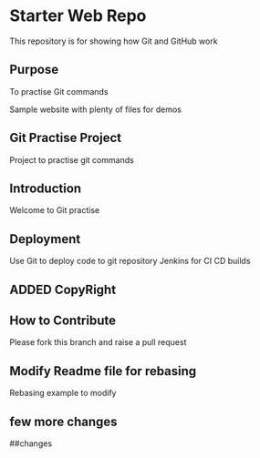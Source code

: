 # Starter Web Repo

This repository is for showing how Git and GitHub work

## Purpose

To practise Git commands

Sample website with plenty of files for demos

## Git Practise Project

Project to practise git commands

## Introduction
Welcome to Git practise

## Deployment
Use Git to deploy code to git repository
Jenkins for CI CD builds

## ADDED CopyRight

## How to Contribute
Please fork this branch and raise a pull request

## Modify Readme file for rebasing

Rebasing example to modify

## few more changes

##changes
